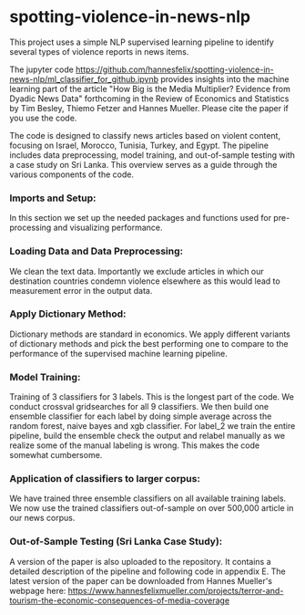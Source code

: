 # spotting-violence-in-news-nlp
This project uses a simple NLP supervised learning pipeline to identify several types of violence reports in news items.

The jupyter code https://github.com/hannesfelix/spotting-violence-in-news-nlp/ml_classifier_for_github.ipynb provides insights into the machine learning part of the article "How Big is the Media Multiplier? Evidence from Dyadic News Data" forthcoming in the Review of Economics and Statistics by Tim Besley, Thiemo Fetzer and Hannes Mueller. Please cite the paper if you use the code.

The code is designed to classify news articles based on violent content, focusing on Israel, Morocco, Tunisia, Turkey, and Egypt. The pipeline includes data preprocessing, model training, and out-of-sample testing with a case study on Sri Lanka. This overview serves as a guide through the various components of the code.

### Imports and Setup:
In this section we set up the needed packages and functions used for pre-processing and visualizing performance.
### Loading Data and Data Preprocessing:
We clean the text data. Importantly we exclude articles in which our destination countries condemn violence elsewhere as this would lead to measurement error in the output data.
### Apply Dictionary Method:
Dictionary methods are standard in economics. We apply different variants of dictionary methods and pick the best performing one to compare to the performance of the supervised machine learning pipeline.
### Model Training: 
Training of 3 classifiers for 3 labels. This is the longest part of the code. We conduct crossval gridsearches for all 9 classifiers. We then build one ensemble classifier for each label by doing simple average across the random forest, naive bayes and xgb classifier. For label_2 we train the entire pipeline, build the ensemble check the output and relabel manually as we realize some of the manual labeling is wrong. This makes the code somewhat cumbersome.
### Application of classifiers to larger corpus:
We have trained three ensemble classifiers on all available training labels. We now use the trained classifiers out-of-sample on over 500,000 article in our news corpus.
### Out-of-Sample Testing (Sri Lanka Case Study):


A version of the paper is also uploaded to the repository. It contains a detailed description of the pipeline and following code in appendix E. The latest version of the paper can be downloaded from Hannes Mueller's webpage here: https://www.hannesfelixmueller.com/projects/terror-and-tourism-the-economic-consequences-of-media-coverage
